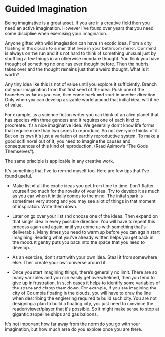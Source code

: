 Guided Imagination
===

Being imaginative is a great asset. If you are in a creative field then you need an active imagination. However I've found over years that you need some discipline when exercising your imagination.

Anyone gifted with wild imagination can have an exotic idea. From a city floating in the clouds to a man that lives in your bathroom mirror. Our mind is always on the run and it's not hard to think of something unusual just by shuffling a few things in an otherwise mundane thought. You think you have thought of something no one has ever thought before. Then the hubris takes over and the thought remains just that a weird thought. What is it worth?

Any tiny idea like this is not of value until you explore it sufficiently. Branch out your imagination from that first seed of the idea. Push one of the branches as far as you can, then come back and start in another direction. Only when you can develop a sizable world around that initial idea, will it be of value.

For example, as a science fiction writer you can think of an alien planet that has species with three genders and it requires one of each kind to procreate. It's a nice imaginative idea. We generally don't know life forms that require more than two sexes to reproduce. So not everyone thinks of it. But on its own it's just a variation of earthly reproductive system. To make a good scifi novel out of it, you need to imagine the causes and consequences of this kind of reproduction. (Read Asimov’s “The Gods Themselves”).

The same principle is applicable in any creative work.

It's something that I've to remind myself too. Here are few tips that I've found useful.

* Make list of all the exotic ideas you get from time to time. Don't flatter yourself too much for the novelty of your idea. Try to develop it as much as you can when it initially comes to the mind. The inital spark is sometimes very strong and you may see a lot of things in that moment of inspiration. Write them down.

* Later on go over your list and choose one of the ideas. Then expand on that single idea in every possible direction. You will have to repeat this process again and again, until you come up with something that's deliverable. Many times you need to warm up before you can again start imagining. Reading what you've already written helps you get back in the mood. It gently puts you back into the space that you need to develop.

* As an exercise, don’t start with your own idea. Steal it from somewhere else. Then create your own universe around it.

* Once you start imagining things, there’s generally no limit. There are so many variables and you can easily get overwhelmed, then you tend to give up in frustration. In such cases it helps to identify some variables of the space and clamp them down. For example, if you are imagining the city of Columbia floating in the clouds, you will have to draw the line when describing the engieering required to build such city. You are not designing a plan to build a floating city, you just need to convince the reader/viewer/player that it's possible. So it might make sense to stop at gigantic zeppeline ships and gas baloons.

It's not important how far away from the norm do you go with your imagination, but how much area do you explore once you are there.



